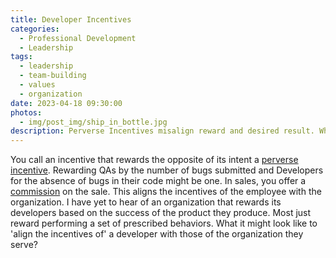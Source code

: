 ```yaml
---
title: Developer Incentives
categories:
  - Professional Development
  - Leadership
tags:
  - leadership
  - team-building
  - values
  - organization
date: 2023-04-18 09:30:00
photos: 
  - img/post_img/ship_in_bottle.jpg
description: Perverse Incentives misalign reward and desired result. What would it look like to better align developer's incentives with the results of their products?
---
```


You call an incentive that rewards the opposite of its intent a [perverse incentive](https://en.wikipedia.org/wiki/Perverse_incentive). Rewarding QAs by the number of bugs submitted and Developers for the absence of bugs in their code might be one. In sales, you offer a [commission](https://en.wikipedia.org/wiki/Commission_(remuneration)) on the sale. This aligns the incentives of the employee with the organization. I have yet to hear of an organization that rewards its developers based on the success of the product they produce. Most just reward performing a set of prescribed behaviors. What it might look like to 'align the incentives of' a developer with those of the organization they serve?
